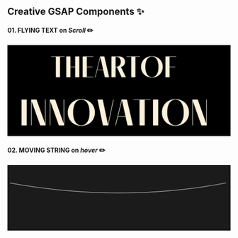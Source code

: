 ## Creative GSAP Components ✨

#### 01. FLYING TEXT on ***Scroll*** ✏️
![01](01/01.png)

#### 02. MOVING STRING on ***hover*** ✏️
![01](02/02.png)
